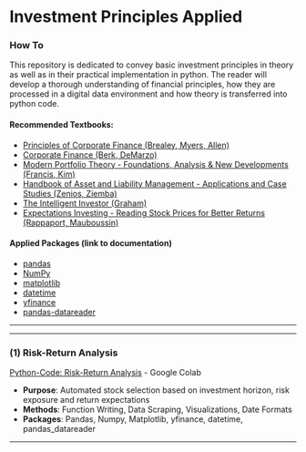 # Investment Principles Applied

### How To
This repository is dedicated to convey basic investment principles in theory as well as in their practical implementation in python. The reader will develop a thorough understanding of financial principles, how they are processed in a digital data environment and how theory is transferred into python code. 

#### Recommended Textbooks:
- [Principles of Corporate Finance (Brealey, Myers, Allen)](https://www.amazon.de/Principles-Corporate-Finance-Richard-Brealey/dp/1260565556/ref=sr_1_1?__mk_de_DE=ÅMÅŽÕÑ&dchild=1&keywords=corporate+finance+principles+Myer+brealey&qid=1631462181&sr=8-1)
- [Corporate Finance (Berk, DeMarzo)](https://www.amazon.de/Corporate-Finance-Global-Jonathan-Berk/dp/1292160160/ref=sr_1_1?dchild=1&keywords=berk+demarzo+corporate+finance&qid=1631463413&sr=8-1)
- [Modern Portfolio Theory - Foundations, Analysis & New Developments (Francis, Kim)](https://www.amazon.de/Modern-Portfolio-Theory-Foundations-Developments-ebook/dp/B00B3K9O4O/ref=sr_1_4?__mk_de_DE=ÅMÅŽÕÑ&dchild=1&keywords=Wiley+modern+portfolio+theory+and+investment+analysis&qid=1631463239&sr=8-4)
- [Handbook of Asset and Liability Management - Applications and Case Studies (Zenios, Ziemba)](https://www.amazon.de/Handbook-Asset-Liability-Management-Applications/dp/0444528024)
- [The Intelligent Investor (Graham)](https://www.amazon.de/Intelligent-Investor-Benjamin-Graham/dp/0060555661)
- [Expectations Investing - Reading Stock Prices for Better Returns (Rappaport, Mauboussin)](https://www.amazon.de/Expectations-Investing-Reading-Prices-Returns/dp/159139127X)


#### Applied Packages (link to documentation)
- [pandas](https://pandas.pydata.org)
- [NumPy](https://numpy.org/doc/)
- [matplotlib](https://matplotlib.org/stable/contents.html)
- [datetime](https://docs.python.org/3/library/datetime.html)
- [yfinance](https://pypi.org/project/yfinance/)
- [pandas-datareader](https://pandas-datareader.readthedocs.io/en/latest/)

______________
______________

### (1) Risk-Return Analysis
[Python-Code: Risk-Return Analysis](https://colab.research.google.com/drive/1Pah5ofqlS-bt3jjoAZ-i6irLWu7y5npG?usp=sharing) - Google Colab

- **Purpose**: Automated stock selection based on investment horizon, risk exposure and return expectations
- **Methods**: Function Writing, Data Scraping, Visualizations, Date Formats
- **Packages**: Pandas, Numpy, Matplotlib, yfinance, datetime, pandas_datareader

_____________________________________________________________________________________________________________

